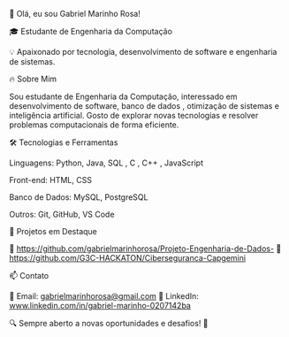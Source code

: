 👋 Olá, eu sou Gabriel Marinho Rosa!

🎓 Estudante de Engenharia da Computação

💡 Apaixonado por tecnologia, desenvolvimento de software e engenharia de sistemas.

🔥 Sobre Mim

Sou estudante de Engenharia da Computação, interessado em desenvolvimento de software, banco de dados , otimização de sistemas e inteligência artificial. Gosto de explorar novas tecnologias e resolver problemas computacionais de forma eficiente.

🛠️ Tecnologias e Ferramentas

Linguagens: Python, Java, SQL , C , C++ , JavaScript

Front-end: HTML, CSS

Banco de Dados: MySQL, PostgreSQL

Outros: Git, GitHub, VS Code

📌 Projetos em Destaque

🔹 https://github.com/gabrielmarinhorosa/Projeto-Engenharia-de-Dados-
🔹 https://github.com/G3C-HACKATON/Ciberseguranca-Capgemini

📫 Contato

📧 Email: gabrielmarinhorosa@gmail.com
💼 LinkedIn: www.linkedin.com/in/gabriel-marinho-0207142ba

🔍 Sempre aberto a novas oportunidades e desafios! 🚀
